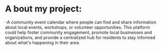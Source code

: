 # A bout my project:
-A community event calendar where people can find and share information about local events, workshops, or volunteer opportunities. This platform could help foster community engagement, promote local businesses and organizations, and provide a centralized hub for residents to stay informed about what's happening in their area.
